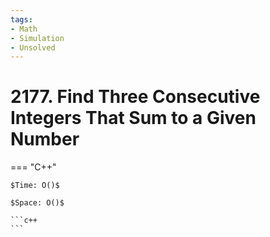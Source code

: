 ```yaml
---
tags:
- Math
- Simulation
- Unsolved
---
```



# 2177. Find Three Consecutive Integers That Sum to a Given Number

=== "C++"

    $Time: O()$

    $Space: O()$

    ```c++
    ```